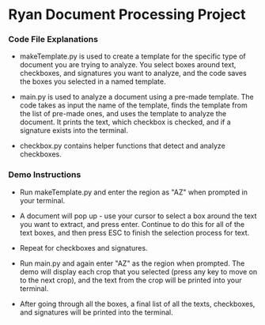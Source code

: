 # Ryan Document Processing Project

### Code File Explanations
* makeTemplate.py is used to create a template for the specific type of document you are trying to analyze. You select boxes around text, checkboxes, and signatures you want to analyze, and the code saves the boxes you selected in a named template. 

* main.py is used to analyze a document using a pre-made template. The code takes as input the name of the template, finds the template from the list of pre-made ones, and uses the template to analyze the document. It prints the text, which checkbox is checked, and if a signature exists into the terminal. 

* checkbox.py contains helper functions that detect and analyze checkboxes. 

### Demo Instructions
* Run makeTemplate.py and enter the region as "AZ" when prompted in your terminal.

* A document will pop up - use your cursor to select a box around the text you want to extract, and press enter. Continue to do this for all of the text boxes, and then press ESC to finish the selection process for text. 

* Repeat for checkboxes and signatures. 

* Run main.py and again enter "AZ" as the region when prompted. The demo will display each crop that you selected (press any key to move on to the next crop), and the text from the crop will be printed into your terminal. 

* After going through all the boxes, a final list of all the texts, checkboxes, and signatures will be printed into the terminal.

